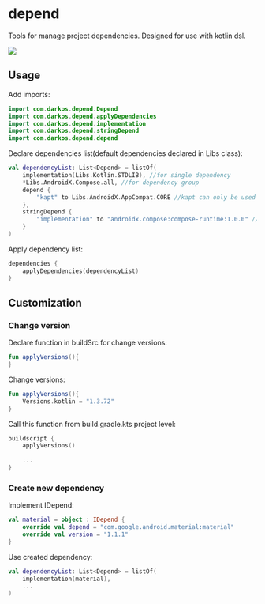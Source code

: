 # depend
Tools for manage project dependencies. Designed for use with kotlin dsl.

[![](https://jitpack.io/v/Darkos-den/depend.svg)](https://jitpack.io/#Darkos-den/depend)

## Usage
Add imports:
```kotlin
import com.darkos.depend.Depend
import com.darkos.depend.applyDependencies
import com.darkos.depend.implementation
import com.darkos.depend.stringDepend
import com.darkos.depend.depend
```

Declare dependencies list(default dependencies declared in Libs class):
```kotlin
val dependencyList: List<Depend> = listOf(
    implementation(Libs.Kotlin.STDLIB), //for single dependency
    *Libs.AndroidX.Compose.all, //for dependency group
    depend { 
        "kapt" to Libs.AndroidX.AppCompat.CORE //kapt can only be used this way at the moment
    },
    stringDepend { 
        "implementation" to "androidx.compose:compose-runtime:1.0.0" //for custom dependency string
    }
)
```

Apply dependency list:
```kotlin
dependencies {
    applyDependencies(dependencyList)
}
```

## Customization

### Change version
Declare function in buildSrc for change versions:
```kotlin
fun applyVersions(){
}
```

Change versions:
```kotlin
fun applyVersions(){
    Versions.kotlin = "1.3.72"
}
```

Call this function from build.gradle.kts project level:
```kotlin
buildscript {
    applyVersions()
    
    ...
}
```

### Create new dependency

Implement IDepend:
```kotlin
val material = object : IDepend {
    override val depend = "com.google.android.material:material"
    override val version = "1.1.1"
}
```

Use created dependency:
```kotlin
val dependencyList: List<Depend> = listOf(
    implementation(material),
    ...
)
```
